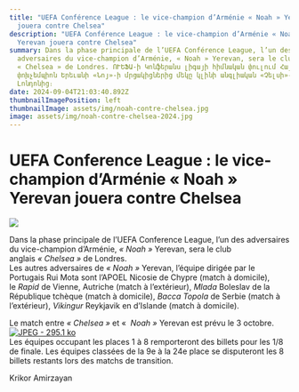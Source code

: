 ```yaml
---
title: "UEFA Conférence League : le vice-champion d’Arménie « Noah » Yerevan
  jouera contre Chelsea"
description: "UEFA Conférence League : le vice-champion d’Arménie « Noah »
  Yerevan jouera contre Chelsea"
summary: Dans la phase principale de l’UEFA Conférence League, l’un des
  adversaires du vice-champion d’Arménie, « Noah » Yerevan, sera le club anglais
  « Chelsea » de Londres. ՈՒԵՖԱ-ի Կոնֆերանս լիգայի հիմնական փուլում Հայաստանի
  փոխչեմպիոն Երեւանի «Նոյ»-ի մրցակիցներից մեկը կլինի անգլիական «Չելսի»-ն՝
  Լոնդոնից։
date: 2024-09-04T21:03:40.892Z
thumbnailImagePosition: left
thumbnailImage: assets/img/noah-contre-chelsea.jpg
image: assets/img/noah-contre-chelsea-2024.jpg
---
```

<!--StartFragment-->

# UEFA Conference League : le vice-champion d’Arménie « Noah » Yerevan jouera contre Chelsea



![](https://www.armenews.com/IMG/arton118946.jpg)

Dans la phase principale de l’UEFA Conference League, l’un des adversaires du vice-champion d’Arménie, *« Noah »* Yerevan, sera le club anglais *« Chelsea »* de Londres.\
Les autres adversaires de *« Noah »* Yerevan, l’équipe dirigée par le Portugais Rui Mota sont l’APOEL Nicosie de Chypre (match à domicile), le *Rapid* de Vienne, Autriche (match à l’extérieur), *Mlada* Boleslav de la République tchèque (match à domicile), *Bacca Topola* de Serbie (match à l’extérieur), *Vikingur* Reykjavik en d’Islande (match à domicile).

Le match entre *« Chelsea »* et «  *Noah »* Yerevan est prévu le 3 octobre.\
[![JPEG - 295.1 ko](https://www.armenews.com/local/cache-vignettes/L670xH838/1000-1-3c400.jpg?1725027114)](https://www.armenews.com/IMG/jpg/9/e/2/1000-1.jpg "jpg/9/e/2/1000-1.jpg")\
Les équipes occupant les places 1 à 8 remporteront des billets pour les 1/8 de finale. Les équipes classées de la 9e à la 24e place se disputeront les 8 billets restants lors des matchs de transition.

Krikor Amirzayan

<!--EndFragment-->